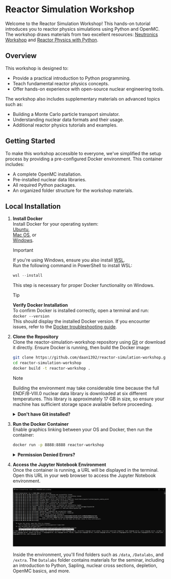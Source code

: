 # Reactor Simulation Workshop

Welcome to the Reactor Simulation Workshop! This hands-on tutorial introduces you to reactor physics simulations using Python and OpenMC. The workshop draws materials from two excellent resources: [Neutronics Workshop](https://github.com/fusion-energy/neutronics-workshop.git) and [Reactor Physics with Python](https://github.com/ezsolti/RFP.git).

## Overview

This workshop is designed to:
- Provide a practical introduction to Python programming.
- Teach fundamental reactor physics concepts.
- Offer hands-on experience with open-source nuclear engineering tools.

The workshop also includes supplementary materials on advanced topics such as:
- Building a Monte Carlo particle transport simulator.
- Understanding nuclear data formats and their usage.
- Additional reactor physics tutorials and examples.

## Getting Started

To make this workshop accessible to everyone, we've simplified the setup process by providing a pre-configured Docker environment. This container includes:
- A complete OpenMC installation.
- Pre-installed nuclear data libraries.
- All required Python packages.
- An organized folder structure for the workshop materials.

## Local Installation

1. **Install Docker**  
    Install Docker for your operating system:  
    [Ubuntu](https://docs.docker.com/install/linux/docker-ce/ubuntu/),  
    [Mac OS](https://store.docker.com/editions/community/docker-ce-desktop-mac), or  
    [Windows](https://hub.docker.com/editions/community/docker-ce-desktop-windows).  

    > [!IMPORTANT]  
    > If you're using Windows, ensure you also install [WSL](https://learn.microsoft.com/en-us/windows/wsl/install).  
    > Run the following command in PowerShell to install WSL:  
    > ```powershell  
    > wsl --install  
    > ```  
    > This step is necessary for proper Docker functionality on Windows.

    > [!TIP]  
    > **Verify Docker Installation**  
    > To confirm Docker is installed correctly, open a terminal and run:  
    > ```docker --version```  
    > This should display the installed Docker version. If you encounter issues, refer to the [Docker troubleshooting guide](https://docs.docker.com/get-docker/#troubleshoot-installation).

2. **Clone the Repository**  
    Clone the reactor-simulation-workshop repository using [Git](https://git-scm.com/book/en/v2/Getting-Started-Installing-Git) or download it directly. Ensure Docker is running, then build the Docker image:  
    ```bash
    git clone https://github.com/daan1392/reactor-simulation-workshop.git
    cd reactor-simulation-workshop
    docker build -t reactor-workshop .
    ```
    > [!NOTE]  
    > Building the environment may take considerable time because the full ENDF/B-VIII.0 nuclear data library is downloaded at six different temperatures. This library is approximately 17 GB in size, so ensure your machine has sufficient storage space available before proceeding.

    <details>
    <summary><b>Don't have Git installed?</b></summary>
    You can download the repository as a ZIP file and unzip it instead.
    </details>

3. **Run the Docker Container**  
    Enable graphics linking between your OS and Docker, then run the container:  
    ```bash
    docker run -p 8888:8888 reactor-workshop
    ```

    <details>
    <summary><b>Permission Denied Errors?</b></summary>
    If you're using a Linux or Ubuntu terminal and encounter permission denied errors, try running the command with elevated permissions:  
    ```bash
    sudo docker run -p 8888:8888 reactor-workshop
    ```  
    Enter your password when prompted.
    </details>

4. **Access the Jupyter Notebook Environment**  
    Once the container is running, a URL will be displayed in the terminal. Open this URL in your web browser to access the Jupyter Notebook environment.  

    ![Open the environment](docker-run.png)

    Inside the environment, you'll find folders such as `/data`, `/Datalabs`, and `/extra`. The `Datalabs` folder contains materials for the seminar, including an introduction to Python, Sapling, nuclear cross sections, depletion, OpenMC basics, and more.